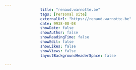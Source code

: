 ---
                title: "renaud.warnotte.be"
                tags: [Personal site]
                externalUrl: "https://renaud.warnotte.be"
                date: 9938-08-08
                showDate: false
                showAuthor: false
                showReadingTime: false
                showEdit: false
                showLikes: false
                showViews: false
                layoutBackgroundHeaderSpace: false
                ---
